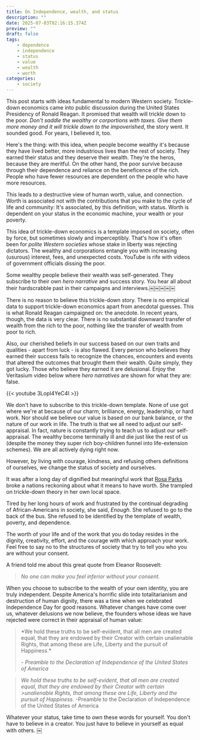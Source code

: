 ```yaml
---
title: On Independence, wealth, and status
description: ""
date: 2025-07-03T02:16:15.374Z
preview: ""
draft: false
tags:
    - dependence
    - independence
    - status
    - value
    - wealth
    - worth
categories:
    - society
---
```

This post starts with ideas fundamental to modern Western society. Trickle-down economics came into public discussion during the United States Presidency of Ronald Reagan. It promised that wealth will trickle down to the poor. *Don't saddle the wealthy or corportions with taxes. Give them more money and it will trickle down to the impoverished*, the story went. It sounded good. For years, I believed it, too. 

Here's the thing: with this idea, when people become wealthy it's because they have lived better, more industrious lives than the rest of society. They earned their status and they deserve their wealth.  They're the heros, because they are meritful. On the other hand, the poor survive because through their dependence and reliance on the beneficence of the rich. People who have fewer resources are dependent on the people who have more resources.

This leads to a destructive view of human worth, value, and connection. Worth is associated not with the contributions that you make to the cycle of life and community: It's associated, by this definition, with status. Worth is dependent on your status in the economic machine, your wealth or your poverty. 

This idea of trickle-down economics is a template imposed on society, often by force, but sometimes slowly and imperceptibly.  That's how it's often been for *polite Western societies* whose stake in liberty was rejecting dictators. The wealthy and corporations entangle you with increasing (usurous) interest, fees, and unexpected costs. YouTube is rife with videos of government officials dissing the poor. 

Some wealthy people believe their wealth was self-generated. They subscribe to their own *hero narrative* and success story. You hear all about their hardscrabble past in their campaigns and interviews.￼￼￼￼￼ 

There is no reason to believe this trickle-down story. There is no empirical data to support trickle-down economics apart from anecdotal guesses. This is what Ronald Reagan campaigned on: the anecdote. In recent years, though, the data is very clear. There is no substantial downward transfer of wealth from the rich to the poor, nothing like the transfer of wealth from poor to rich. 

Also, our cherished beliefs in our success based on our own traits and qualities - apart from luck - is also flawed. Every person who believes they earned their success fails to recognize the chances, encounters and events that altered the outcomes that brought them their wealth. Quite simply, they got lucky. Those who believe they earned it are delusional. Enjoy the Veritasium video below where *hero narratives* are shown for what they are: false.

{{< youtube 3LopI4YeC4I >}}

We don't have to subscribe to this trickle-down template. None of use got where we're at because of our charm, brilliance, energy, leadership, or hard work. Nor should we believe our value is based on our bank balance, or the nature of our work in life. The truth is that we all need to adjust our self-appraisal. In fact, nature is constantly trying to teach us to adjust our self-appraisal. The wealthy become terminally ill and die just like the rest of us (despite the money they super rich boy-children funnel into life-extension schemes). We are all actively dying right now.

However, by living with courage, kindness, and refusing others definitions of ourselves, we change the status of society and ourselves. 

It was after a long day of dignified but meaningful work that [Rosa Parks](https://en.m.wikipedia.org/wiki/Rosa_Parks) broke a nations reckoning about what it means to have worth. She trampled on trickle-down theory in her own local space.

Tired by her long hours of work and frustrated by the continual degrading of African-Americans in society, she said, *Enough*. She refused to go to the back of the bus. She refused to be identified by the template of wealth, poverty, and dependence. 

The worth of your life and of the work that you do today resides in the dignity, creativity, effort, and the courage with which approach your work. Feel free to say no to the structures of society that try to tell you who you are without your consent.

A friend told me about this great quote from Eleanor Roosevelt: 

>*No one can make you feel inferior without your consent.*

When you choose to subscribe to the wealth of your own identity, you are truly independent. Despite America's horrific slide into  totalitarianism and destruction of human dignity, there was a time when we celebrated Independence Day for good reasons. Whatever changes have come over us, whatever delusions we now believe, the founders whose ideas we have rejected were correct in their appraisal of human value: 


<blockquote>
<p>*We hold these truths to be self-evident, that all men are created equal, that they are endowed by their Creator with certain unalienable Rights, that among these are Life, Liberty and the pursuit of Happiness.*</p> <cite> - Preamble to the Declaration of Independence of the United States of America</cite>
</blockquote>


>*We hold these truths to be self-evident, that all men are created equal, that they are endowed by their Creator with certain >unalienable Rights, that among these are Life, Liberty and the pursuit of Happiness.* -Preamble to the Declaration of Independence of the United States of America

Whatever your status, take time to *own* these words for yourself. You don't have to believe in a creator. You just have to believe in yourself as equal with others. ￼